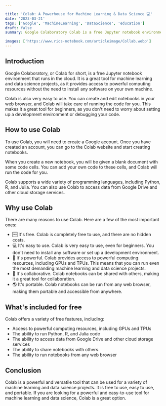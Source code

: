 ```yaml
---

title: 'Colab: A Powerhouse for Machine Learning & Data Science 💻'
date: '2023-03-21'
tags: ['Google', 'MachineLearning', 'DataScience', 'education']
draft: false
summary: Google Colaboratory Colab is a free Jupyter notebook environment that provides access to powerful computing resources for machine learning and data science projects.

images: ['https://www.rics-notebook.com/articleimage/Collab.webp']
---
```


## Introduction

Google Colaboratory, or Colab for short, is a free Jupyter notebook environment
that runs in the cloud. It is a great tool for machine learning and data science
projects, as it provides access to powerful computing resources without the need
to install any software on your own machine.

Colab is also very easy to use. You can create and edit notebooks in your web
browser, and Colab will take care of running the code for you. This makes it a
great tool for beginners, as you don't need to worry about setting up a
development environment or debugging your code.

## How to use Colab

To use Colab, you will need to create a Google account. Once you have created an
account, you can go to the Colab website and start creating notebooks.

When you create a new notebook, you will be given a blank document with some
code cells. You can add your own code to these cells, and Colab will run the
code for you.

Colab supports a wide variety of programming languages, including Python, R, and
Julia. You can also use Colab to access data from Google Drive and other cloud
storage services.

## Why use Colab

There are many reasons to use Colab. Here are a few of the most important ones:

- 🆓 It's free. Colab is completely free to use, and there are no hidden costs.
- 💻 It's easy to use. Colab is very easy to use, even for beginners. You don't
  need to install any software or set up a development environment.
- 🚀 It's powerful. Colab provides access to powerful computing resources,
  including GPUs and TPUs. This means that you can run even the most demanding
  machine learning and data science projects.
- 🤝 It's collaborative. Colab notebooks can be shared with others, making it a
  great tool for collaboration.
- 🌎 It's portable. Colab notebooks can be run from any web browser, making them
  portable and accessible from anywhere.

## What's included for free

Colab offers a variety of free features, including:

- Access to powerful computing resources, including GPUs and TPUs
- The ability to run Python, R, and Julia code
- The ability to access data from Google Drive and other cloud storage services
- The ability to share notebooks with others
- The ability to run notebooks from any web browser

## Conclusion

Colab is a powerful and versatile tool that can be used for a variety of machine
learning and data science projects. It is free to use, easy to use, and
portable. If you are looking for a powerful and easy-to-use tool for machine
learning and data science, Colab is a great option.
